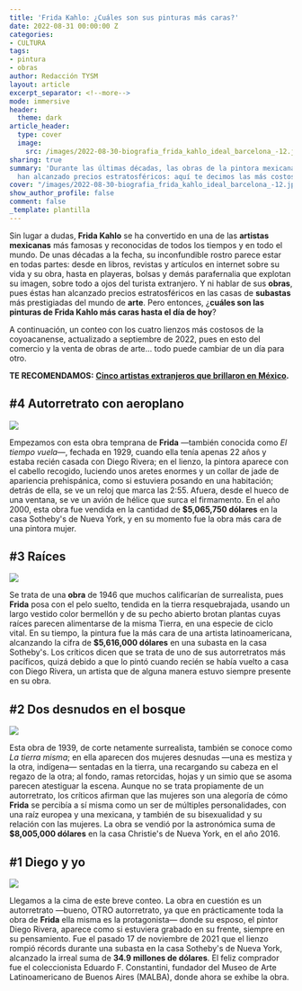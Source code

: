 ```yaml
---
title: 'Frida Kahlo: ¿Cuáles son sus pinturas más caras?'
date: 2022-08-31 00:00:00 Z
categories:
- CULTURA
tags:
- pintura
- obras
author: Redacción TYSM
layout: article
excerpt_separator: <!--more-->
mode: immersive
header:
  theme: dark
article_header:
  type: cover
  image:
    src: /images/2022-08-30-biografia_frida_kahlo_ideal_barcelona_-12.jpeg
sharing: true
summary: 'Durante las últimas décadas, las obras de la pintora mexicana Frida Kahlo
  han alcanzado precios estratosféricos: aquí te decimos las más costosas.'
cover: "/images/2022-08-30-biografia_frida_kahlo_ideal_barcelona_-12.jpeg"
show_author_profile: false
comment: false
_template: plantilla
---
```







Sin lugar a dudas, **Frida Kahlo** se ha convertido en una de las **artistas mexicanas** más famosas y reconocidas de todos los tiempos y en todo el mundo. De unas décadas a la fecha, su inconfundible rostro parece estar en todas partes: desde en libros, revistas y artículos en internet sobre su vida y su obra, hasta en playeras, bolsas y demás parafernalia que explotan su imagen, sobre todo a ojos del turista extranjero. Y ni hablar de sus **obras**, pues éstas han alcanzado precios estratosféricos en las casas de **subastas** más prestigiadas del mundo de **arte**. Pero entonces, ¿**cuáles son las pinturas de Frida Kahlo más caras hasta el día de hoy**?

A continuación, un conteo con los cuatro lienzos más costosos de la coyoacanense, actualizado a septiembre de 2022, pues en esto del comercio y la venta de obras de arte… todo puede cambiar de un día para otro.

**TE RECOMENDAMOS:** [**Cinco artistas extranjeros que brillaron en México**](https://blog.tonoysumariachi.com/cultura/2022/08/05/cinco-artistas-extranjeros-que-brillaron-en-mexico.html)**.**

## #4 Autorretrato con aeroplano

![](/images/2022-08-31-frida_aeroplano2.jpg)

Empezamos con esta obra temprana de **Frida** —también conocida como _El tiempo vuela_—, fechada en 1929, cuando ella tenía apenas 22 años y estaba recién casada con Diego Rivera; en el lienzo, la pintora aparece con el cabello recogido, luciendo unos aretes enormes y un collar de jade de apariencia prehispánica, como si estuviera posando en una habitación; detrás de ella, se ve un reloj que marca las 2:55. Afuera, desde el hueco de una ventana, se ve un avión de hélice que surca el firmamento. En el año 2000, esta obra fue vendida en la cantidad de **$5,065,750 dólares** en la casa Sotheby's de Nueva York, y en su momento fue la obra más cara de una pintora mujer.

## #3 Raíces

![](/images/2022-08-31-frida_raices.jpeg)

Se trata de una **obra** de 1946 que muchos calificarían de surrealista, pues **Frida** posa con el pelo suelto, tendida en la tierra resquebrajada, usando un largo vestido color bermellón y de su pecho abierto brotan plantas cuyas raíces parecen alimentarse de la misma Tierra, en una especie de ciclo vital. En su tiempo, la pintura fue la más cara de una artista latinoamericana, alcanzando la cifra de **$5,616,000 dólares** en una subasta en la casa Sotheby's. Los críticos dicen que se trata de uno de sus autorretratos más pacíficos, quizá debido a que lo pintó cuando recién se había vuelto a casa con Diego Rivera, un artista que de alguna manera estuvo siempre presente en su obra.

## #2 Dos desnudos en el bosque

![](/images/2022-08-31-frida_desnudos.jpeg)

Esta obra de 1939, de corte netamente surrealista, también se conoce como _La tierra misma_; en ella aparecen dos mujeres desnudas —una es mestiza y la otra, indígena— sentadas en la tierra, una recargando su cabeza en el regazo de la otra; al fondo, ramas retorcidas, hojas y un simio que se asoma parecen atestiguar la escena. Aunque no se trata propiamente de un autorretrato, los críticos afirman que las mujeres son una alegoría de cómo **Frida** se percibía a sí misma como un ser de múltiples personalidades, con una raíz europea y una mexicana, y también de su bisexualidad y su relación con las mujeres. La obra se vendió por la astronómica suma de **$8,005,000 dólares** en la casa Christie's de Nueva York, en el año 2016.

## #1 Diego y yo

![](/images/2022-08-31-frida_diegoyyo3.jpg)

Llegamos a la cima de este breve conteo. La obra en cuestión es un autorretrato —bueno, OTRO autorretrato, ya que en prácticamente toda la obra de **Frida** ella misma es la protagonista— donde su esposo, el pintor Diego Rivera, aparece como si estuviera grabado en su frente, siempre en su pensamiento. Fue el pasado 17 de noviembre de 2021 que el lienzo rompió récords durante una subasta en la casa Sotheby's de Nueva York, alcanzado la irreal suma de **34.9 millones de dólares**. El feliz comprador fue el coleccionista Eduardo F. Constantini, fundador del Museo de Arte Latinoamericano de Buenos Aires (MALBA), donde ahora se exhibe la obra.
